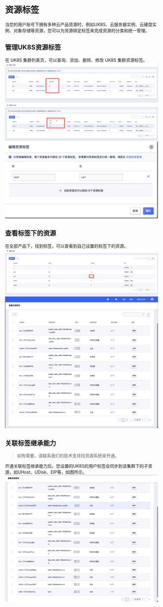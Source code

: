 # 资源标签

当您的用户账号下拥有多种云产品资源时，例如UK8S、云服务器实例、云硬盘实例、对象存储等资源，您可以为资源绑定标签来完成资源的分类和统一管理。



## 管理UK8S资源标签
在 UK8S 集群列表页，可以查询、添加、删除、修改 UK8S 集群资源标签。
![](/images/userguide/resource_label1.png)
![](/images/userguide/resource_label3.png)
![](/images/userguide/resource_label2.png)

## 查看标签下的资源
在全部产品下，找到标签，可以查看到自己设置的标签下的资源。
![](/images/userguide/resource_label4.png)
![](/images/userguide/resource_label5.png)

## 关联标签继承能力 
> 如有需要，请联系我们的技术支持找资源系统来开通。

开通关联标签继承能力后，您设置的UK8S的用户标签会同步到该集群下的子资源，如UHost、UDisk、EIP等，如图所示。
![](/images/userguide/resource_label6.png)